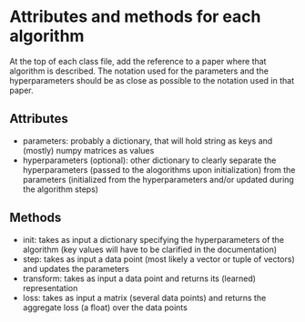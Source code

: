 # Attributes and methods for each algorithm

At the top of each class file, add the reference to a paper where that algorithm is described. The notation used for the parameters and the hyperparameters should be as close as possible to the notation used in that paper.

## Attributes
- parameters: probably a dictionary, that will hold string as keys and (mostly) numpy matrices as values
- hyperparameters (optional): other dictionary to clearly separate the hyperparameters (passed to the alogorithms upon initialization) from the parameters (initialized from the hyperparameters and/or updated during the algorithm steps)

## Methods
- init: takes as input a dictionary specifying the hyperparameters of the algorithm (key values will have to be clarified in the documentation)
- step: takes as input a data point (most likely a vector or tuple of vectors) and updates the parameters
- transform: takes as input a data point and returns its (learned) representation
- loss: takes as input a matrix (several data points) and returns the aggregate loss (a float) over the data points
